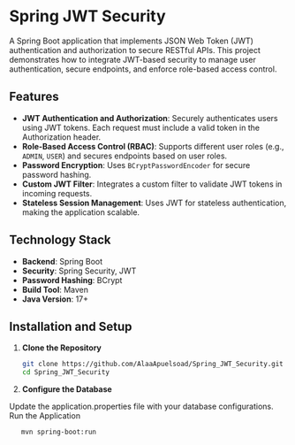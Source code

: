 # Spring JWT Security

A Spring Boot application that implements JSON Web Token (JWT) authentication and authorization to secure RESTful APIs. This project demonstrates how to integrate JWT-based security to manage user authentication, secure endpoints, and enforce role-based access control.

## Features

- **JWT Authentication and Authorization**: Securely authenticates users using JWT tokens. Each request must include a valid token in the Authorization header.
- **Role-Based Access Control (RBAC)**: Supports different user roles (e.g., `ADMIN`, `USER`) and secures endpoints based on user roles.
- **Password Encryption**: Uses `BCryptPasswordEncoder` for secure password hashing.
- **Custom JWT Filter**: Integrates a custom filter to validate JWT tokens in incoming requests.
- **Stateless Session Management**: Uses JWT for stateless authentication, making the application scalable.

## Technology Stack

- **Backend**: Spring Boot
- **Security**: Spring Security, JWT
- **Password Hashing**: BCrypt
- **Build Tool**: Maven
- **Java Version**: 17+

## Installation and Setup

1. **Clone the Repository**
   ```bash
   git clone https://github.com/AlaaApuelsoad/Spring_JWT_Security.git
   cd Spring_JWT_Security


1. **Configure the Database**

Update the application.properties file with your database configurations.
Run the Application
```bash
   mvn spring-boot:run

